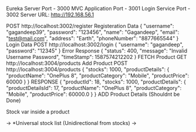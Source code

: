 Eureka Server Port - 3000
MVC Application Port - 3001
Login Service Port - 3002
Server URL: http://192.168.56.1

POST http://localhost:3002/register
Registeration Data
{
"username": "gagandeep39",
"password": "123456",
"name": "Gagandeep",
"email": "test@mail.com",
"address": "Earth",
"phoneNumber": "8877665544"
}
Login Data
POST http://localhost:3002/login
{
"username": "gagandeep",
"password": "12345"
}
Error Response
{
"status": 400,
"message": "Invalid Username Password",
"timeStamp": 1587574212202
}
FETCH Product
GET http://localhost:3004/products
Add Product
POST http://localhost:3004/products
{
"stocks": 1000,
"productDetails": {
"productName": "OnePlus 8",
"productCategory": "Mobile",
"productPrice": 60000
}
}
RESPONSE
{
"productId": 18,
"stocks": 1000,
"productDetails": {
"productDetailsId": 17,
"productName": "OnePlus 8",
"productCategory": "Mobile",
"productPrice": 60000.0
}
}
ADD Product Details (Shouldnt be Done)

Stock var inside a product

-> \*Universal stock list (Unidirectional from stocks)
->
